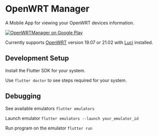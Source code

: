 # OpenWRT Manager

A Mobile App for viewing your OpenWRT devices information.

[![OpenWRTManager on Google Play](https://lh3.googleusercontent.com/cjsqrWQKJQp9RFO7-hJ9AfpKzbUb_Y84vXfjlP0iRHBvladwAfXih984olktDhPnFqyZ0nu9A5jvFwOEQPXzv7hr3ce3QVsLN8kQ2Ao=s0)](https://play.google.com/store/apps/details?id=com.hg.openwrtmanager)

Currently supports [OpenWRT](https://openwrt.org/) version 19.07 or 21.02 with [Luci](https://openwrt.org/packages/pkgdata/luci) installed.

## Development Setup
Install the Flutter SDK for your system.

Use `flutter doctor` to see steps required for your system.

## Debugging
See available emulators
`flutter emulators`

Launch emulator
`flutter emulators --launch your_emulator_id`

Run program on the emulator
`flutter run` 